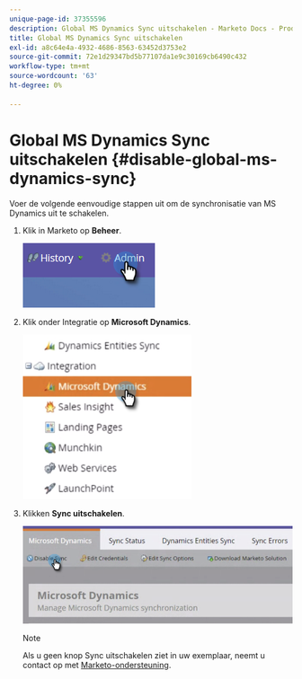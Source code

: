 ```yaml
---
unique-page-id: 37355596
description: Global MS Dynamics Sync uitschakelen - Marketo Docs - Productdocumentatie
title: Global MS Dynamics Sync uitschakelen
exl-id: a8c64e4a-4932-4686-8563-63452d3753e2
source-git-commit: 72e1d29347bd5b77107da1e9c30169cb6490c432
workflow-type: tm+mt
source-wordcount: '63'
ht-degree: 0%

---
```


# Global MS Dynamics Sync uitschakelen {#disable-global-ms-dynamics-sync}

Voer de volgende eenvoudige stappen uit om de synchronisatie van MS Dynamics uit te schakelen.

1. Klik in Marketo op **Beheer**.

   ![](assets/one.png)

1. Klik onder Integratie op **Microsoft Dynamics**.

   ![](assets/two.png)

1. Klikken **Sync uitschakelen**.

   ![](assets/three.png)

   >[!NOTE]
   >
   >Als u geen knop Sync uitschakelen ziet in uw exemplaar, neemt u contact op met [Marketo-ondersteuning](https://nation.marketo.com/t5/Support/ct-p/Support).
